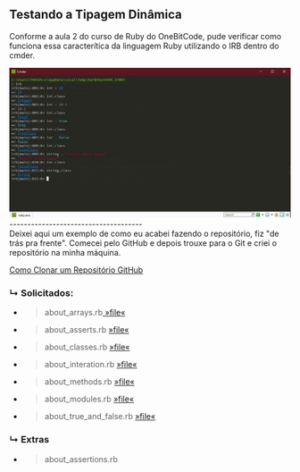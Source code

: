 ## Testando a Tipagem Dinâmica ##
Conforme a aula 2 do curso de Ruby do OneBitCode, pude verificar como funciona essa caracterítica da linguagem Ruby utilizando o IRB dentro do cmder.

<img src="/z_Resumos/img/tipagem-dinamica.jpg">
<br>
-------------------------------------
<br>
Deixei aqui um exemplo de como eu acabei fazendo o repositório, fiz "de trás pra frente". 
Comecei pelo GitHub e depois trouxe para o Git e criei o repositório na minha máquina.

<a href="https://www.alura.com.br/artigos/clonando-repositorio-git-github">Como Clonar um Repositório GitHub</a>


### ↳ Solicitados: 
- >about_arrays.rb<a href="\Ruby_Koans\about_arrays.rb"> »file« </a>
- >about_asserts.rb <a href="\Ruby_Koans\about_arrays.rb"> »file« </a>
- >about_classes.rb <a href="\Ruby_Koans\about_arrays.rb"> »file« </a>
- >about_interation.rb <a href="\Ruby_Koans\about_arrays.rb"> »file« </a>
- >about_methods.rb <a href="\Ruby_Koans\about_arrays.rb"> »file« </a>
- >about_modules.rb <a href="\Ruby_Koans\about_arrays.rb"> »file« </a>
- > about_true_and_false.rb <a href="\Ruby_Koans\about_arrays.rb"> »file« </a>

### ↳ Extras
- >about_assertions.rb


